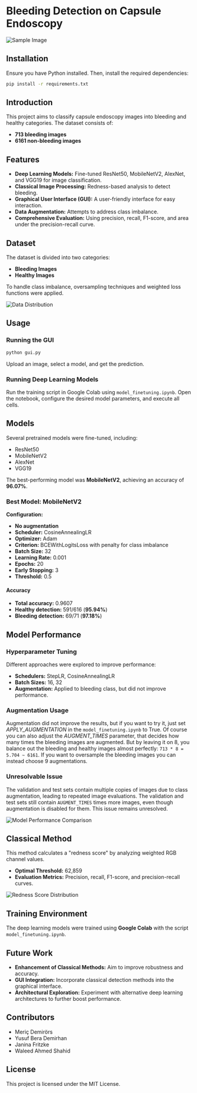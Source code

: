 # Bleeding Detection on Capsule Endoscopy

![Sample Image](path/to/your/image1.png)

## Installation
Ensure you have Python installed. Then, install the required dependencies:
```bash
pip install -r requirements.txt
```

## Introduction
This project aims to classify capsule endoscopy images into bleeding and healthy categories. The dataset consists of:
- **713 bleeding images**
- **6161 non-bleeding images**

## Features
- **Deep Learning Models:** Fine-tuned ResNet50, MobileNetV2, AlexNet, and VGG19 for image classification.
- **Classical Image Processing:** Redness-based analysis to detect bleeding.
- **Graphical User Interface (GUI):** A user-friendly interface for easy interaction.
- **Data Augmentation:** Attempts to address class imbalance.
- **Comprehensive Evaluation:** Using precision, recall, F1-score, and area under the precision-recall curve.

## Dataset
The dataset is divided into two categories:
- **Bleeding Images**
- **Healthy Images**

To handle class imbalance, oversampling techniques and weighted loss functions were applied.

![Data Distribution](path/to/your/image2.png)

## Usage
### Running the GUI
```bash
python gui.py
```
Upload an image, select a model, and get the prediction.

### Running Deep Learning Models
Run the training script in Google Colab using `model_finetuning.ipynb`. Open the notebook, configure the desired model parameters, and execute all cells.

## Models
Several pretrained models were fine-tuned, including:
- ResNet50
- MobileNetV2
- AlexNet
- VGG19

The best-performing model was **MobileNetV2**, achieving an accuracy of **96.07%**.

### Best Model: MobileNetV2
**Configuration:**
- **No augmentation**
- **Scheduler:** CosineAnnealingLR
- **Optimizer:** Adam
- **Criterion:** BCEWithLogitsLoss with penalty for class imbalance
- **Batch Size:** 32
- **Learning Rate:** 0.001
- **Epochs:** 20
- **Early Stopping:** 3
- **Threshold:** 0.5

#### Accuracy
- **Total accuracy:** 0.9607
- **Healthy detection:** 591/616 (**95.94%**)
- **Bleeding detection:** 69/71 (**97.18%**)

## Model Performance
### Hyperparameter Tuning
Different approaches were explored to improve performance:
- **Schedulers:** StepLR, CosineAnnealingLR
- **Batch Sizes:** 16, 32
- **Augmentation:** Applied to bleeding class, but did not improve performance. 

### Augmentation Usage
Augmentation did not improve the results, but if you want to try it, just set *APPLY_AUGMENTATION* in the `model_finetuning.ipynb` to True. Of course you can also adjust the *AUGMENT_TIMES* parameter, that decides how many times the bleeding images are augmented. But by leaving it on 8, you balance out the bleeding and healthy images almost perfectly: `713 * 8 = 5.704 ~ 6161`. If you want to oversample the bleeding images you can instead choose 9 augmentations.

### Unresolvable Issue
The validation and test sets contain multiple copies of images due to class augmentation, leading to repeated image evaluations. The validation and test sets still contain `AUGMENT_TIMES` times more images, even though augmentation is disabled for them. This issue remains unresolved.

![Model Performance Comparison](path/to/your/image3.png)

## Classical Method
This method calculates a "redness score" by analyzing weighted RGB channel values.
- **Optimal Threshold:** 62,859
- **Evaluation Metrics:** Precision, recall, F1-score, and precision-recall curves.

![Redness Score Distribution](path/to/your/image4.png)

## Training Environment
The deep learning models were trained using **Google Colab** with the script `model_finetuning.ipynb`.

## Future Work
- **Enhancement of Classical Methods:** Aim to improve robustness and accuracy.
- **GUI Integration:** Incorporate classical detection methods into the graphical interface.
- **Architectural Exploration:** Experiment with alternative deep learning architectures to further boost performance.

## Contributors
- Meriç Demirörs
- Yusuf Bera Demirhan
- Janina Fritzke
- Waleed Ahmed Shahid

## License
This project is licensed under the MIT License.

